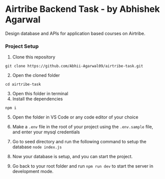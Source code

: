 
# Airtribe Backend Task - by Abhishek Agarwal

Design database and APIs for application based courses on Airtribe.

### Project Setup

1. Clone this repository

`git clone https://github.com/Abhii-Agarwal09/airtribe-task.git`

2. Open the cloned folder

`cd airtribe-task`

3. Open this folder in terminal
4. Install the dependencies

`npm i`

5. Open the folder in VS Code or any code editor of your choice
6. Make a `.env` file in the root of your project using the `.env.sample` file, and enter your mysql credentials
7. Go to seed directory and run the following command to setup the database
`node index.js`

8. Now your database is setup, and you can start the project.
9. Go back to your root folder and run `npm run dev` to start the server in development mode.